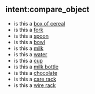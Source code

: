 ## intent:compare_object
- is this a [box of cereal](object)
- is this a [fork](object)
- is this a [spoon](object)
- is this a [bowl](object)
- is this a [milk](object)
- is this a [water](object)
- is this a [cup](object)
- is this a [milk bottle](object)
- is this a [chocolate](object)
- is this a [care rack](object)
- is this a [wire rack](object)
